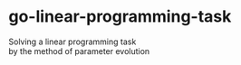# go-linear-programming-task
Solving a linear programming task<br> 
by the method of parameter evolution

